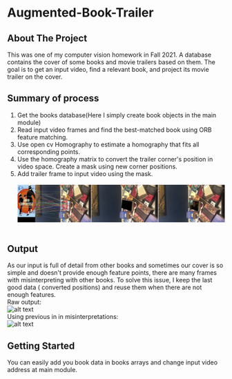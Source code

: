 # Augmented-Book-Trailer
## About The Project
This was one of my computer vision homework in Fall 2021.
A database contains the cover of some books and  movie trailers based on them. The goal is to get an input video, find a relevant book, and project its movie trailer on the cover.
## Summary of process
1. Get the books database(Here I simply create book objects in the main module)
2. Read input video frames and find the best-matched book using ORB feature matching.
3. Use open cv Homography to estimate a homography that fits all corresponding points.
4. Use the homography matrix to convert the trailer corner's position in video space.
Create a mask using new corner positions.
5. Add trailer frame to input video using the mask.
    <br />
    <br />
![alt text](https://github.com/ahmaderfani12/Augmented-Book-Trailer/blob/master/files/Readme/process.png)
    <br />
    <br />
## Output
As our input is full of detail from other books and sometimes our cover is so simple and doesn't provide enough feature points, there are many frames with misinterpreting with other books. To solve this issue, I keep the last good data ( converted positions) and reuse them when there are not enough features.
    <br />
Raw output:
    <br />
![alt text](https://github.com/ahmaderfani12/Augmented-Book-Trailer/blob/master/files/Readme/raw_out.gif?raw=true)
    <br />
Using previous in in misinterpretations:
    <br />
![alt text](https://github.com/ahmaderfani12/Augmented-Book-Trailer/blob/master/files/Readme/stacked_out.gif?raw=true)

## Getting Started
You can easily add you book data in books arrays and change input video address at main module.
